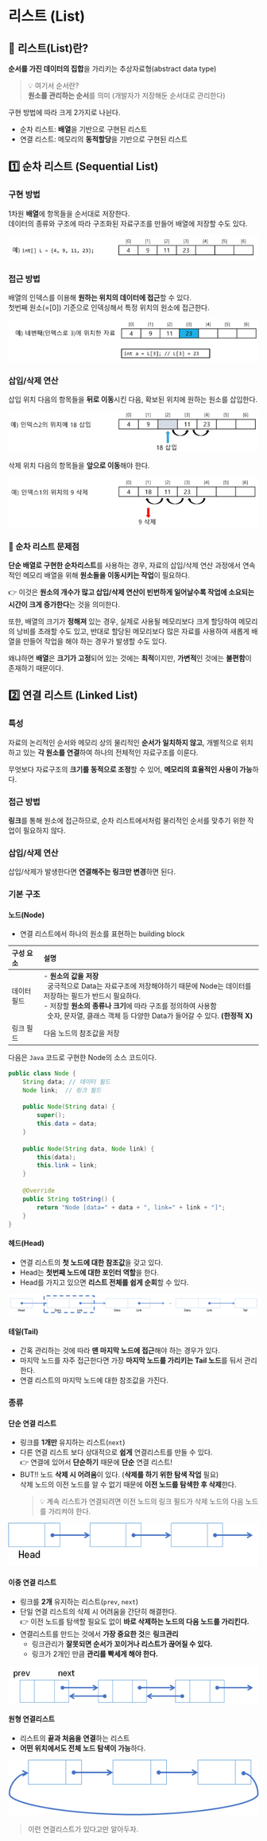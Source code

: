 # 리스트 (List)

## 🤔 리스트(List)란?

**순서를 가진 데이터의 집합**을 가리키는 추상자료형(abstract data type)

> 💡 여기서 순서란?<br/>
> **원소를 관리하는 순서**를 의미 (개발자가 저장해둔 순서대로 관리한다)

구현 방법에 따라 크게 2가지로 나뉜다.
- 순차 리스트: **배열**을 기반으로 구현된 리스트
- 연결 리스트: 메모리의 **동적할당**을 기반으로 구현된 리스트

## 1️⃣ 순차 리스트 (Sequential List)

### 구현 방법

1차원 **배열**에 항목들을 순서대로 저장한다.<br/>
데이터의 종류와 구조에 따라 구조화된 자료구조를 만들어 배열에 저장할 수도 있다.

![순차리스트_구현방법](img/순차리스트_구현방법.jpg)

### 접근 방법

배열의 인덱스를 이용해 **원하는 위치의 데이터에 접근**할 수 있다.<br/>
첫번째 원소(=[0]) 기준으로 인덱싱해서 특정 위치의 원소에 접근한다.

![순차리스트_데이터접근](img/순차리스트_데이터접근.jpg)

### 삽입/삭제 연산

삽입 위치 다음의 항목들을 **뒤로 이동**시킨 다음, 확보된 위치에 원하는 원소를 삽입한다.

![순차리스트_삽입](img/순차리스트_삽입.jpg)

삭제 위치 다음의 항목들을 **앞으로 이동**해야 한다.

![순차리스트_삭제](img/순차리스트_삭제.jpg)

### 📌 순차 리스트 문제점

**단순 배열로 구현한 순차리스트**를 사용하는 경우, 자료의 삽입/삭제 연산 과정에서 연속적인 메모리 배열을 위해 **원소들을 이동시키는 작업**이 필요하다.

👉 이것은 **원소의 개수가 많고 삽입/삭제 연산이 빈번하게 일어날수록 작업에 소요되는 시간이 크게 증가한다**는 것을 의미한다.

또한, 배열의 크기가 **정해져** 있는 경우, 실제로 사용될 메모리보다 크게 할당하여 메모리의 낭비를 초래할 수도 있고, 반대로 할당된 메모리보다 많은 자료를 사용하여 새롭게 배열을 만들어 작업을 해야 하는 경우가 발생할 수도 있다.

왜냐하면 **배열**은 **크기가 고정**되어 있는 것에는 **최적**이지만, **가변적**인 것에는 **불편함**이 존재하기 때문이다.

## 2️⃣ 연결 리스트 (Linked List)

### 특성

자료의 논리적인 순서와 메모리 상의 물리적인 **순서가 일치하지 않고**, 개별적으로 위치하고 있는 **각 원소를 연결**하여 하나의 전체적인 자료구조를 이룬다.

무엇보다 자료구조의 **크기를 동적으로 조정**할 수 있어, **메모리의 효율적인 사용이 가능**하다.

### 접근 방법

**링크**를 통해 원소에 접근하므로, 순차 리스트에서처럼 물리적인 순서를 맞추기 위한 작업이 필요하지 않다.

### 삽입/삭제 연산

삽입/삭제가 발생한다면 **연결해주는 링크만 변경**하면 된다.

### 기본 구조

#### 노드(Node)

- 연결 리스트에서 하나의 원소를 표현하는 building block

| 구성 요소    | 설명                                                         |
| :----------- | :----------------------------------------------------------- |
| 데이터 필드  | - **원소의 값을 저장** <br/> &nbsp; 궁극적으로 Data는 자료구조에 저장해야하기 때문에 Node는 데이터를 저장하는 필드가 반드시 필요하다.<br/> - 저장할 **원소의 종류나 크기**에 따라 구조를 정의하여 사용함 <br/> &nbsp; 숫자, 문자열, 클래스 객체 등 다양한 Data가 들어갈 수 있다. **(한정적 X)**|
| 링크 필드    | 다음 노드의 참조값을 저장|

다음은 `Java` 코드로 구현한 Node의 소스 코드이다.

```java
public class Node {
	String data; // 데이터 필드
	Node link; 	// 링크 필드
	
	public Node(String data) {
		super();
		this.data = data;
	}
	
	public Node(String data, Node link) {
		this(data);
		this.link = link;
	}

	@Override
	public String toString() {
		return "Node [data=" + data + ", link=" + link + "]";
	}
}
```

#### 헤드(Head)
- 연결 리스트의 **첫 노드에 대한 참조값**을 갖고 있다.
- Head는 **첫번째 노드에 대한 포인터 역할**을 한다.
- Head를 가지고 있으면 **리스트 전체를 쉽게 순회**할 수 있다.

![연결리스트기본구조_헤드](img/연결리스트기본구조_헤드.jpg)

#### 테일(Tail)
- 간혹 관리하는 것에 따라 **맨 마지막 노드에 접근**해야 하는 경우가 있다.
- 마지막 노드를 자주 접근한다면 가장 **마지막 노드를 가리키는 Tail 노드**를 둬서 관리한다.
- 연결 리스트의 마지막 노드에 대한 참조값을 가진다.

### 종류

#### 단순 연결 리스트
- 링크를 **1개만** 유지하는 리스트(`next`)
- 다른 연결 리스트 보다 상대적으로 **쉽게** 연결리스트를 만들 수 있다.<br>
  👉 연결에 있어서 **단순하기** 때문에 **단순** 연결 리스트!
- BUT!! 노드 **삭제 시 어려움**이 있다. (**삭제를 하기 위한 탐색 작업** 필요) <br>
  삭제 노드의 이전 노드를 알 수 없기 때문에 **이전 노드를 탐색한 후 삭제**한다.<br>
  > 💡 계속 리스트가 연결되려면 이전 노드의 링크 필드가 삭제 노드의 다음 노드를 가리켜야 한다.

![단순연결리스트](img/단순연결리스트.jpg)

#### 이중 연결 리스트
- 링크를 **2개** 유지하는 리스트(`prev`, `next`)
- 단일 연결 리스트의 삭제 시 어려움을 간단히 해결한다.<br>
  👉 이전 노드를 탐색할 필요도 없이 **바로 삭제하는 노드의 다음 노드를 가리킨다.**
- 연결리스트를 만드는 것에서 **가장 중요한 것**은 **링크관리**
  - 링크관리가 **잘못되면 순서가 꼬이거나 리스트가 끊어질 수 있다.**
  - 링크가 2개인 만큼 **관리를 빡세게 해야 한다.**

![이중연결리스트](img/이중연결리스트.jpg)

#### 원형 연결리스트
- 리스트의  **끝과 처음을 연결**하는 리스트
- **어떤 위치에서도 전체 노드 탐색이 가능**하다.

![원형연결리스트](img/원형연결리스트.jpg)

> 이런 연결리스트가 있다고만 알아두자.